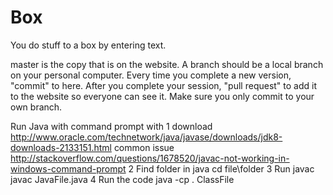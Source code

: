 # Box
You do stuff to a box by entering text.

master is the copy that is on the website.
A branch should be a local branch on your personal computer. Every time you complete a new version, "commit" to here. After you complete your session, "pull request" to add it to the website so everyone can see it.
Make sure you only commit to your own branch.

Run Java with command prompt with
   1 download http://www.oracle.com/technetwork/java/javase/downloads/jdk8-downloads-2133151.html
      common issue http://stackoverflow.com/questions/1678520/javac-not-working-in-windows-command-prompt
   2 Find folder in java
      cd file\folder
   3 Run javac
      javac JavaFile.java
   4 Run the code
      java -cp . ClassFile
